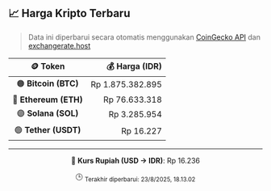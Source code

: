 

<!-- HARGA_KRIPTO -->
## 📈 Harga Kripto Terbaru

> Data ini diperbarui secara otomatis menggunakan [CoinGecko API](https://www.coingecko.com/) dan [exchangerate.host](https://exchangerate.host/)

<div align="center">

| 🪙 Token | 💰 Harga (IDR) |
|:------:|---------------:|
| 🟠 **Bitcoin (BTC)**   | Rp 1.875.382.895 |
| 🔵 **Ethereum (ETH)**  | Rp 76.633.318 |
| 🟣 **Solana (SOL)**    | Rp 3.285.954 |
| 🟢 **Tether (USDT)**   | Rp 16.227 |

---

💱 **Kurs Rupiah (USD → IDR)**: Rp 16.236

🕒 <sub>Terakhir diperbarui: 23/8/2025, 18.13.02</sub>

</div>
<!-- /HARGA_KRIPTO -->